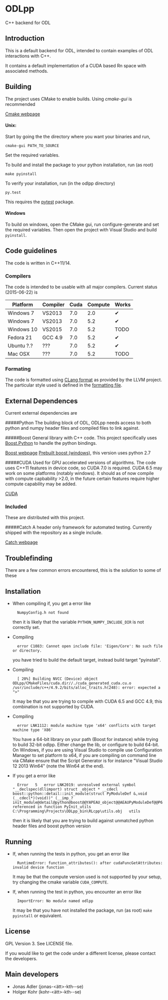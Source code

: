 ODLpp
=====

C++ backend for ODL

Introduction
--------------------
This is a default backend for ODL, intended to contain examples of ODL interactions with C++.

It contains a default implementation of a CUDA based Rn space with associated methods.

Building
--------------------
The project uses CMake to enable builds. Using *cmake-gui* is recommended

[Cmake webpage](http://www.cmake.org/)

#### Unix:
Start by going the the directory where you want your binaries and run,

    cmake-gui PATH_TO_SOURCE

Set the required variables.

To build and install the package to your python installation, run (as root)

    make pyinstall

To verify your installation, run (in the odlpp directory)

    py.test

This requires the [pytest](http://pytest.org/latest/) package.

#### Windows

To build on windows, open the CMake gui, run configure-generate and set the required variables. Then open the project with Visual Studio and build `pyinstall`.

Code guidelines
--------------------
The code is written in C++11/14.

### Compilers
The code is intended to be usable with all major compilers. Current status (2015-06-22) is

| Platform     	| Compiler 	| Cuda 	| Compute 	| Works 	|
|--------------	|----------	|------	|---------	|-------	|
| Windows 7    	| VS2013   	| 7.0  	| 2.0     	| ✔     	|
| Windows 7    	| VS2013   	| 7.0  	| 5.2     	| ✔     	|
| Windows 10   	| VS2015   	| 7.0  	| 5.2     	| TODO  	|
| Fedora 21    	| GCC 4.9  	| 7.0  	| 5.2     	| ✔     	|
| Ubuntu ?.? 	| ???      	| 7.0  	| 5.2     	| ✔     	|
| Mac OSX 	| ???      	| 7.0  	| 5.2     	| TODO     	|

### Formating
The code is formatted using [CLang format](http://clang.llvm.org/docs/ClangFormat.html) as provided by the LLVM project. The particular style used is defined in the [formatting file](_clang-format).

External Dependences
--------------------
Current external dependencies are

#####Python
The building block of ODL, ODLpp needs access to both python and numpy header files and compiled files to link against.

#####Boost
General library with C++ code. This project specifically uses [Boost.Python](http://www.boost.org/doc/libs/1_58_0/libs/python/doc/index.html) to handle the python bindings.

[Boost webpage](http://www.boost.org/)
[Prebuilt boost (windows)](http://boost.teeks99.com/), this version uses python 2.7

#####CUDA
Used for GPU accelerated versions of algorithms. The code uses C++11 features in device code, so CUDA 7.0 is required. CUDA 6.5 may work on some platforms (notably windows). It should as of now compile with compute capbability >2.0, in the future certain features require higher compute capability may be added.

[CUDA](https://developer.nvidia.com/cuda-downloads)

### Included
These are distributed with this project.

#####Catch
A header only framework for automated testing. Currently shipped with the repository as a single include.

[Catch webpage](https://github.com/philsquared/Catch)

Troublefinding
--------------
There are a few common errors encountered, this is the solution to some of these

## Installation
* When compiling if, you get a error like

        NumpyConfig.h not found

    then it is likely that the variable `PYTHON_NUMPY_INCLUDE_DIR` is not correctly set.

* Compiling

        error C1083: Cannot open include file: 'Eigen/Core': No such file or directory.

    you have tried to build the default target, instead build target "pyinstall".


* Compiling

        [ 20%] Building NVCC (Device) object ODLpp/CMakeFiles/cuda.dir//./cuda_generated_cuda.cu.o /usr/include/c++/4.9.2/bits/alloc_traits.h(248): error: expected a ">"

    It may be that you are trying to compile with CUDA 6.5 and GCC 4.9, this combination is not supported by CUDA.

* Compiling

        error LNK1112: module machine type 'x64' conflicts with target machine type 'X86'

    You have a 64-bit library on your path (Boost for instance) while trying to build 32-bit odlpp. Either change the lib, or configure to build 64-bit. On Windows, if you are using Visual Studio to compile use Configuration Manager to set platform to x64, if you are compiling on command line via CMake ensure that the Script Generator is for instance "Visual Studio 12 2013 Win64" (note the Win64 at the end).


* If you get a error like

        Error	5	error LNK2019: unresolved external symbol "__declspec(dllimport) struct _object * __cdecl boost::python::detail::init_module(struct PyModuleDef &,void (__cdecl*)(void))" (__imp_?init_module@detail@python@boost@@YAPEAU_object@@AEAUPyModuleDef@@P6AXXZ@Z) referenced in function PyInit_utils	C:\Programming\Projects\ODLpp_bin\RLcpp\utils.obj	utils

    then it is likely that you are trying to build against unmatched python header files and boost python version

## Running

* If, when running the tests in python, you get an error like

        RuntimeError: function_attributes(): after cudaFuncGetAttributes: invalid device function

    It may be that the compute version used is not supported by your setup, try changing the cmake variable `CUDA_COMPUTE`.

* If, when running the test in python, you encounter an error like

        ImportError: No module named odlpp

    It may be that you have not installed the package, run (as root) `make pyinstall` or equivalent.
    
License
-------

GPL Version 3. See LICENSE file.

If you would like to get the code under a different license, please contact the
developers.

Main developers
---------------

- Jonas Adler (jonas-<ätt>-kth-<dot>-se)
- Holger Kohr (kohr-<ätt>-kth-<dot>-se)
